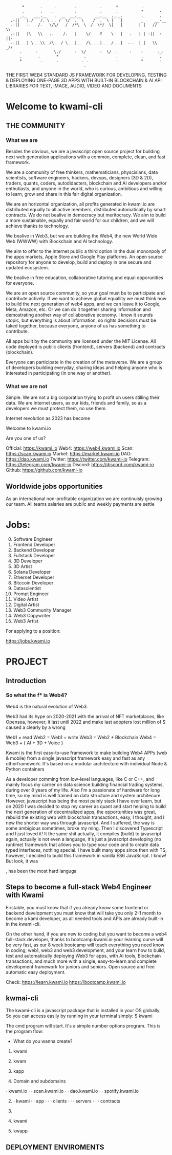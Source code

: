            *       .     .        .          .      *          .
           .       .    .         .          .      .          *       -
          _._   ___.__   .  __  __.__      __.__  ._._.        .       .
      .-||   |./   /. \ .. /  \/  .  \    /  .  \ |   |        _     __·__
      .-||   ..   /.   \/\/   /  /*\  \  /  \*/  \|   |       | |   //   \\
      .-||   |\   \\   ..    /.   |    \/    Y    \   |   .   | | ·||  ·  ||·
      .-||___| \___\\__/\   / \___|__  /\____|__  /___|  ...  |_|   \\_ _//
          .      -       \./      -  \/      -  \/  .     ·    -      -_-
          .       .       *           .             .          .       .
          *        .      .          . .            -          *       -
                                      .

THE FIRST WEB4 STANDARD JS FRAMEWORK FOR DEVELOPING, TESTING & DEPLOYING ONE-PAGE 3D APPS WITH BUILT-IN BLOCKCHAIN & AI API LIBRARIES FOR TEXT, IMAGE, AUDIO, VIDEO AND DOCUMENTS

# Welcome to kwami-cli

## THE COMMUNITY

### What we are

Besides the obvious, we are a javascript open source project for building next web generation applications with a common, complete, clean, and fast framework.

We are a community of free thinkers, mathematicians, physcisians, data scientists, software engineers, hackers, devops, designers (3D & 2D), traders, quants, coders, autodidacters, blockchain and AI developers and/or enthutiasts, and anyone in the world, who is curious, ambitious and willing to learn, grow and share in this fair digital organization.

We are an horizontal organization, all profits generated in kwami.io are distributed equally to all active members, distributed automatically by smart contracts. We do not bealive in democracy but meritocracy. We aim to build a more sustainable, equally and fair world for our children, and we will achieve thanks to technology.

We bealive in Web3, but we are building the Web4, the new World Wide Web (WWWW) with Blockchain and AI technology.

We aim to offer to the internet public a third option in the dual mononpoly of the apps markets, Apple Store and Google Play platforms. An open source repository for anyone to develop, build and deploy in one secure and updated ecosystem.

We bealive in free education, collaborative tutoring and equal opporunities for everyone.

We are an open source community, so your goal must be to participate and contribute actively. If we want to achieve global equallity we must think how to build the next generation of web4 apps, and we can leave it to Google, Meta, Amazon, etc. Or we can do it together sharing information and demostrating another way of collaborative economy. I know it sounds utopic, but everything is about information, so rights decisions must be taked together, because everyone, anyone of us has something to contribute.

All apps built by the community are licensed under the MIT License. All code deployed is public clients (frontend), servers (backend) and contracts (blockchain).

Everyone can participate in the creation of the metaverse. We are a group of developers building everyday, sharing ideas and helping anyone who is interested in participating (in one way or another).

### What we are not

Simple. We are not a big corporation trying to profit on users stilling their data. We are internet users, as our kids, friends and family, so as a developers we must protect them, no use them.

Internet revolution as 2023 has become

Welcome to kwami.io

Are you one of us?

Official: https://kwami.io
Web4: https://web4.kwami.io
Scan: https://scan.kwami.io
Market: https://market.kwami.io
DAO: https://dao.kwami.io
Twitter: https://twitter.com/kwami-io
Telegram: https://telegram.com/kwami-io
Discord: https://discord.com/kwami-io
Github: https://github.com/kwami-io

## Worldwide jobs opportunities

As an international non-profitable organization we are continuisly growing our team. All teams salaries are public and weekly payments are settle

# Jobs:

0. Software Engineer
1. Frontend Developer
2. Backend Developer
3. Fullstack Developer
4. 3D Developer
5. 3D Artist
6. Solana Developer
7. Ethernet Developer
8. Bitccoin Developer
9. Datascientist
10. Prompt Engineer
11. Video Artist
12. Digital Artist
13. Web3 Community Manager
14. Web3 Copywriter
15. Web3 Artist

For applying to a position:

https://jobs.kwami.io

# PROJECT

## Introduction

### So what the f\* is Web4?

Web4 is the natural evolution of Web3.

Web3 had its hype on 2020-2021 with the arrival of NFT marketplaces, like Opensea, however, it last until 2022 and make last adopters lost million of $ caused a clearly by a wrong

Web1 = read
Web2 = Web1 + write
Web3 = Web2 + Blockchain
Web4 = Web3 + { AI + 3D + Voice }

Kwami is the first easy-to-use framework to make building Web4 APPs (web & mobile) from a single javascript framework easy and fast as any otherframework. It's based on a modular architecture with individual Node & Python containers

As a developer comming from low-level languages, like C or C++, and mainly focus my carrier on data science building financial trading systems, during over 8 years of my life. Also I'm a passionate of hardware for long time, so my mind is well trained on data structure and system architecure. However, javascript has being the most painly stack I have ever learn, but on 2020 I was decided to stop my career as quant and start helping to build the next generation of decentralized apps, the opportunities was great, rebuild the existing web with blockchain transactions, easy, I thought, and I new the shorter way was through javascript. And I suffered, the way is some ambigious sometimes, broke my ming. Then I discovered Typescript and I just loved it! It the same shit actually, it compiles (build) to javascript again, actually is not even a language, it's just a javascript developing (no runtime) framework that allows you to type your code and to create data typed interfaces, nothing special. I have built many apps since then with TS, however, I decided to build this framework in vanilla ES6 JavaScript. I know! But look, it was

, has been the most hard languga

## Steps to become a full-stack Web4 Engineer with Kwami

Firstable, you must know that if you already know some frontend or backend development you must know that will take you only 2-1 month to become a kami developer, as all needed tools and APIs are already built-in in the kwami-cli.

On the other hand, if you are new to coding but you want to become a web4 full-stack developer, thanks to bootcamp.kwami.io your learning curve will be very fast, as our 8 week bootcamp will teach everything you need know in coding, web1, web3 and web3 development, and your learn how to build, test and automatically deploying Web3 for apps, with AI tools, Blockchain transactions, and much more with a single, easy-to-learn and complete development framework for juniors and seniors. Open source and free automatic easy deployment.

Check: https://learn.kwami.io
https://bootcamp.kwami.io

## kwmai-cli

The kwami-cli is a javascript package that is installed in your OS globally. So you can access easily by running in your terminal simply: $ kwami

The cmd program will start. It's a simple number options program. This is the program flow:

- What do you wanna create?

1. kwami
2. kwam
3. kapp

4. Domain and subdomains

· kwami.io
· · scan.kwami.io
· · dao.kwami.io
· · spotify.kwami.io

2. · kwami
   · · app
   · · · clients
   · · · servers
   · · · contracts

3.

4. kwami

5. kwapp

## DEPLOYMENT ENVIROMENTS
